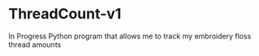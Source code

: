 # ThreadCount-v1
In Progress Python program that allows me to track my embroidery floss thread amounts
